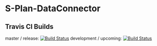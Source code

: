 # S-Plan-DataConnector

## Travis CI Builds
master / release:
[![Build Status](https://travis-ci.com/Nils-witt/S-Plan_DataConnector.svg?branch=master)](https://travis-ci.com/Nils-witt/S-Plan_DataConnector)
development / upcoming:
[![Build Status](https://travis-ci.com/Nils-witt/S-Plan_DataConnector.svg?branch=development)](https://travis-ci.com/Nils-witt/S-Plan_DataConnector)